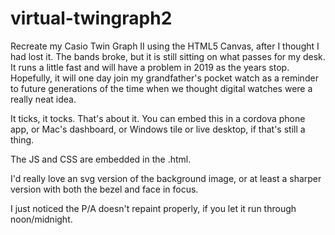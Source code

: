 # virtual-twingraph2

Recreate my Casio Twin Graph II using the HTML5 Canvas, after I thought I had lost it. The bands broke, but it is still sitting on what passes for my desk. It runs a little fast and will have a problem in 2019 as the years stop. Hopefully, it will one day join my grandfather's pocket watch as a reminder to future generations of the time when we thought digital watches were a really neat idea.

It ticks, it tocks. That's about it. You can embed this in a cordova phone app, or Mac's dashboard, or Windows tile or live desktop, if that's still a thing.

The JS and CSS are embedded in the .html.

I'd really love an svg version of the background image, or at least a sharper version with both the bezel and face in focus.

I just noticed the P/A doesn't repaint properly, if you let it run through noon/midnight.
